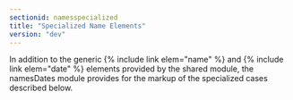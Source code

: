 ```yaml
---
sectionid: namesspecialized
title: "Specialized Name Elements"
version: "dev"
---
```


In addition to the generic {% include link elem="name" %} and {% include link elem="date" %} elements provided by the shared module, the namesDates module provides for the markup of the specialized cases described below.
